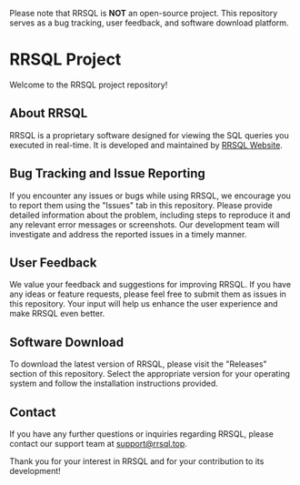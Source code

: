 Please note that RRSQL is **NOT** an open-source project. This repository serves as a bug tracking, user feedback, and software download platform.

# RRSQL Project

Welcome to the RRSQL project repository!

## About RRSQL
RRSQL is a proprietary software designed for viewing the SQL queries you executed in real-time. It is developed and maintained by [RRSQL Website](https://rrsql.com).

## Bug Tracking and Issue Reporting
If you encounter any issues or bugs while using RRSQL, we encourage you to report them using the "Issues" tab in this repository. Please provide detailed information about the problem, including steps to reproduce it and any relevant error messages or screenshots. Our development team will investigate and address the reported issues in a timely manner.

## User Feedback
We value your feedback and suggestions for improving RRSQL. If you have any ideas or feature requests, please feel free to submit them as issues in this repository. Your input will help us enhance the user experience and make RRSQL even better.

## Software Download
To download the latest version of RRSQL, please visit the "Releases" section of this repository. Select the appropriate version for your operating system and follow the installation instructions provided.

## Contact
If you have any further questions or inquiries regarding RRSQL, please contact our support team at support@rrsql.top.

Thank you for your interest in RRSQL and for your contribution to its development!
